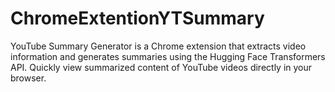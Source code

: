 # ChromeExtentionYTSummary
YouTube Summary Generator is a Chrome extension that extracts video information and generates summaries using the Hugging Face Transformers API. Quickly view summarized content of YouTube videos directly in your browser.
